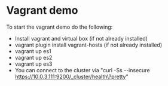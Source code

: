 # Vagrant demo

To start the vagrant demo do the following:

* Install vagrant and virtual box (if not already installed)
* vagrant plugin install vagrant-hosts (if not already installed)
* vagrant up es1
* vagrant up es2
* vagrant up es3
* You can connect to the cluster via "curl -Ss --insecure https://10.0.3.111:9200/_cluster/health\?pretty"